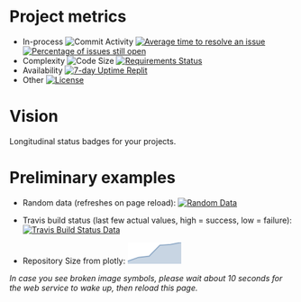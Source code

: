 # Project metrics

- In-process
![Commit Activity](https://img.shields.io/github/commit-activity/m/klaeufer/sparkbadge)
[![Average time to resolve an issue](http://isitmaintained.com/badge/resolution/klaeufer/sparkbadge.svg)](http://isitmaintained.com/project/klaeufer/sparkbadge "Average time to resolve an issue")
[![Percentage of issues still open](http://isitmaintained.com/badge/open/klaeufer/sparkbadge.svg)](http://isitmaintained.com/project/klaeufer/sparkbadge "Percentage of issues still open")
- Complexity
![Code Size](https://img.shields.io/github/languages/code-size/klaeufer/sparkbadge)
[![Requirements Status](https://requires.io/github/klaeufer/sparkbadge/requirements.svg?branch=main)](https://requires.io/github/klaeufer/sparkbadge/requirements/?branch=main)
- Availability
[![7-day Uptime Replit](https://img.shields.io/uptimerobot/ratio/7/m786448003-d517188383140f5309a2edc2)](https://sparkbadge.klaeufer.repl.co/)
- Other
[![License](http://img.shields.io/:license-mit-blue.svg)](http://doge.mit-license.org)

# Vision

Longitudinal status badges for your projects.

# Preliminary examples

- Random data (refreshes on page reload): [![Random Data](https://sparkbadge.klaeufer.repl.co/random)](https://github.com/klaeufer/sparkbadge)

- Travis build status (last few actual values, high = success, low = failure): [![Travis Build Status Data](https://sparkbadge.klaeufer.repl.co/travis/LoyolaChicagoCode/simpleimperative-algebraic-scala)](https://travis-ci.org/LoyolaChicagoCode/simpleimperative-algebraic-scala/builds)

- Repository Size from plotly: ![test](images/repo_size.png)

*In case you see broken image symbols, please wait about 10 seconds for the web service to wake up, then reload this page.*
